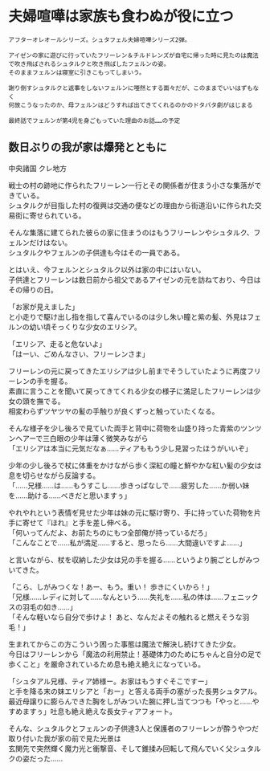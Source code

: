 # 夫婦喧嘩は家族も食わぬが役に立つ  

```  
アフターオレオールシリーズ。シュタフェル夫婦喧嘩シリーズ2弾。  

アイゼンの家に遊びに行っていたフリーレン＆チルドレンズが自宅に帰った時に見たのは魔法で吹き飛ばされるシュタルクと吹き飛ばしたフェルンの姿。  
そのままフェルンは寝室に引きこもってしまいう。  

謝り倒すシュタルクと返事をしないフェルンに唖然とする面々だが、このままでいいはずもなく  
何故こうなったのか、母フェルンはどうすれば出てきてくれるのかのドタバタ劇がはじまる  

最終話でフェルンが第4児を身ごもっていた理由のお話……の予定  
```  

## 数日ぶりの我が家は爆発とともに  

中央諸国 クレ地方  

戦士の村の跡地に作られたフリーレン一行とその関係者が住まう小さな集落ができている。  
シュタルクが目指した村の復興は交通の便などの理由から街道沿いに作られた交易街に寄せられている。  

そんな集落に建てられた彼らの家に住まうのはもうフリーレンやシュタルク、フェルンだけはない。  
シュタルクやフェルンの子供達も今はその一員である。  

とはいえ、今フェルンとシュタルク以外は家の中にはいない。  
子供達とフリーレンは数日前から祖父であるアイゼンの元を訪ねており、今日はその帰りの日。

「お家が見えました」  
と小走りで駆け出し指を指して喜んでいるのは少し朱い瞳と紫の髪、外見はフェルンの幼い頃そっくりな少女のエリシア。  

「エリシア、走ると危ないよ」  
「はーい、ごめんなさい、フリーレンさま」  

フリーレンの元に戻ってきたエリシアは少し前までそうしていたように再度フリーレンの手を握る。  
素直に言うことを聞いて戻ってきてくれる少女の様子に満足したフリーレンは少女の頭を撫でる。  
相変わらずツヤツヤの髪の手触りが良くずっと触っていたくなる。  

そんな様子を少し後ろで見ていた両手と背中に荷物を山盛り持った青紫のツンツンヘアーで三白眼の少年は薄く微笑みながら  
「エリシアは本当に元気だなぁ……ティアももう少し見習ったほうがいいぞ」  

少年の少し後ろで杖に体重をかけながら歩く深紅の瞳と鮮やかな紅い髪の少女は息を切らせながら反論する。  
「……兄様……は……もうすこし……歩きっぱなしで……疲労した……か弱い妹を……助ける……べきだと思いますぅ」  

やれやれという表情を゙見せた少年は妹の元に駆け寄り、手に持っていた荷物を片手に寄せて『ほれ』と手を差し伸べる。  
「何いってんだよ、お前たちのにもつ全部俺が持っているだろ」  
「こんなことで……私が満足……すると、思ったら……大間違いですよ……」  

と言いながら、杖を収納した少女は兄の手を握る……というより腕ごとしがみついてきた。  

「こら、しがみつくな！あー、もう。重い！ 歩きにくいから！」  
「兄様……レディに対して……なんという……失礼を……私の体は……フェニックスの羽毛の如き……」  
「そんな軽いなら自分で歩けよ！ あと、なんだよその触れると燃えそうな羽毛！」  

生まれてからこの方こういう困った事態は魔法で解決し続けてきた少女。  
今日はフリーレンから「魔法の利用禁止！基礎体力のためにちゃんと自分の足で歩くこと」を厳命されているため息も絶え絶えになっている。  

「シュタアル兄様、ティア姉様ー。お家はもうすぐそこですー」  
と手を降る末の妹エリシアと「おー」と答える両手の塞がった長男シュタアル。  
最近母譲りに膨らんできた胸をしがみついた腕に押し当てつつも「やっと……やすめますぅ」吐息も絶え絶えな長女ティアフォート。  

そんな、シュタルクとフェルンの子供達3人と保護者のフリーレンが酔うやつだ取り付いた我が家の前で見た光景は  
玄関先で突然輝く魔力光と衝撃音、そして錐揉み回転して飛んでいく父シュタルクの姿だった……  
